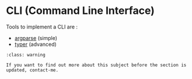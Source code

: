 # CLI (Command Line Interface)

Tools to implement a CLI are :
- [argparse]() (simple)
- [typer]() (advanced)

```{admonition} Work in progress !
:class: warning

If you want to find out more about this subject before the section is updated, contact-me.
```
